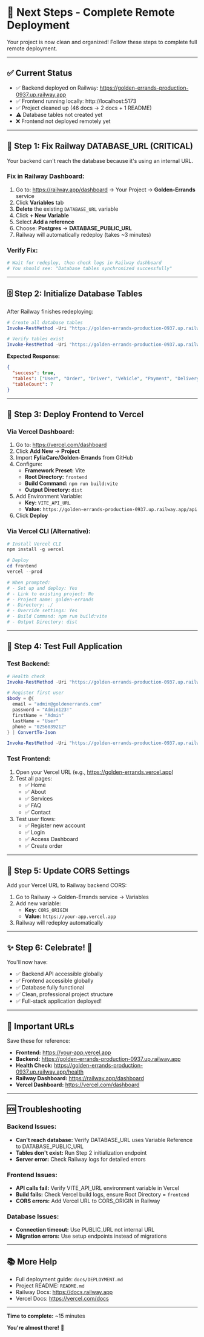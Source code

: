 # 🎯 Next Steps - Complete Remote Deployment

Your project is now clean and organized! Follow these steps to complete full remote deployment.

---

## ✅ Current Status

- ✅ Backend deployed on Railway: https://golden-errands-production-0937.up.railway.app
- ✅ Frontend running locally: http://localhost:5173
- ✅ Project cleaned up (46 docs → 2 docs + 1 README)
- ⚠️ Database tables not created yet
- ❌ Frontend not deployed remotely yet

---

## 🚀 Step 1: Fix Railway DATABASE_URL (CRITICAL)

Your backend can't reach the database because it's using an internal URL.

### Fix in Railway Dashboard:

1. Go to: https://railway.app/dashboard → Your Project → **Golden-Errands** service
2. Click **Variables** tab
3. **Delete** the existing `DATABASE_URL` variable
4. Click **+ New Variable**
5. Select **Add a reference**
6. Choose: **Postgres** → **DATABASE_PUBLIC_URL**
7. Railway will automatically redeploy (takes ~3 minutes)

### Verify Fix:

```powershell
# Wait for redeploy, then check logs in Railway dashboard
# You should see: "Database tables synchronized successfully"
```

---

## 🗄️ Step 2: Initialize Database Tables

After Railway finishes redeploying:

```powershell
# Create all database tables
Invoke-RestMethod -Uri "https://golden-errands-production-0937.up.railway.app/api/setup/init-database" -Method Post

# Verify tables exist
Invoke-RestMethod -Uri "https://golden-errands-production-0937.up.railway.app/api/setup/database-status"
```

**Expected Response:**
```json
{
  "success": true,
  "tables": ["User", "Order", "Driver", "Vehicle", "Payment", "DeliveryRoute", "Notification"],
  "tableCount": 7
}
```

---

## 🎨 Step 3: Deploy Frontend to Vercel

### Via Vercel Dashboard:

1. Go to: https://vercel.com/dashboard
2. Click **Add New** → **Project**
3. Import **FyliaCare/Golden-Errands** from GitHub
4. Configure:
   - **Framework Preset:** Vite
   - **Root Directory:** `frontend`
   - **Build Command:** `npm run build:vite`
   - **Output Directory:** `dist`
5. Add Environment Variable:
   - **Key:** `VITE_API_URL`
   - **Value:** `https://golden-errands-production-0937.up.railway.app/api`
6. Click **Deploy**

### Via Vercel CLI (Alternative):

```powershell
# Install Vercel CLI
npm install -g vercel

# Deploy
cd frontend
vercel --prod

# When prompted:
# - Set up and deploy: Yes
# - Link to existing project: No
# - Project name: golden-errands
# - Directory: ./
# - Override settings: Yes
# - Build Command: npm run build:vite
# - Output Directory: dist
```

---

## 🧪 Step 4: Test Full Application

### Test Backend:

```powershell
# Health check
Invoke-RestMethod -Uri "https://golden-errands-production-0937.up.railway.app/health"

# Register first user
$body = @{
  email = "admin@goldenerrands.com"
  password = "Admin123!"
  firstName = "Admin"
  lastName = "User"
  phone = "0256039212"
} | ConvertTo-Json

Invoke-RestMethod -Uri "https://golden-errands-production-0937.up.railway.app/api/auth/register" -Method Post -Body $body -ContentType "application/json"
```

### Test Frontend:

1. Open your Vercel URL (e.g., https://golden-errands.vercel.app)
2. Test all pages:
   - ✅ Home
   - ✅ About
   - ✅ Services
   - ✅ FAQ
   - ✅ Contact
3. Test user flows:
   - ✅ Register new account
   - ✅ Login
   - ✅ Access Dashboard
   - ✅ Create order

---

## 🔧 Step 5: Update CORS Settings

Add your Vercel URL to Railway backend CORS:

1. Go to Railway → Golden-Errands service → Variables
2. Add new variable:
   - **Key:** `CORS_ORIGIN`
   - **Value:** `https://your-app.vercel.app`
3. Railway will redeploy automatically

---

## ✨ Step 6: Celebrate! 🎉

You'll now have:
- ✅ Backend API accessible globally
- ✅ Frontend accessible globally
- ✅ Database fully functional
- ✅ Clean, professional project structure
- ✅ Full-stack application deployed!

---

## 📝 Important URLs

Save these for reference:

- **Frontend:** https://your-app.vercel.app
- **Backend:** https://golden-errands-production-0937.up.railway.app
- **Health Check:** https://golden-errands-production-0937.up.railway.app/health
- **Railway Dashboard:** https://railway.app/dashboard
- **Vercel Dashboard:** https://vercel.com/dashboard

---

## 🆘 Troubleshooting

### Backend Issues:
- **Can't reach database:** Verify DATABASE_URL uses Variable Reference to DATABASE_PUBLIC_URL
- **Tables don't exist:** Run Step 2 initialization endpoint
- **Server error:** Check Railway logs for detailed errors

### Frontend Issues:
- **API calls fail:** Verify VITE_API_URL environment variable in Vercel
- **Build fails:** Check Vercel build logs, ensure Root Directory = `frontend`
- **CORS errors:** Add Vercel URL to CORS_ORIGIN in Railway

### Database Issues:
- **Connection timeout:** Use PUBLIC_URL not internal URL
- **Migration errors:** Use setup endpoints instead of migrations

---

## 📚 More Help

- Full deployment guide: `docs/DEPLOYMENT.md`
- Project README: `README.md`
- Railway Docs: https://docs.railway.app
- Vercel Docs: https://vercel.com/docs

---

**Time to complete:** ~15 minutes

**You're almost there!** 🚀
